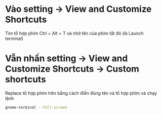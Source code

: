 # Vào setting -> View and Customize Shortcuts
Tìm tổ hợp phím Ctrl + Alt + T và nhớ tên của phím tắt đó (là Launch terminal)
# Vẫn nhấn setting -> View and Customize Shortcuts -> Custom shortcuts
Replace tổ hợp phím trên bằng cách điền đúng tên và tổ hợp phím và chạy lệnh
```sh
gnome-terminal --full-screen
```